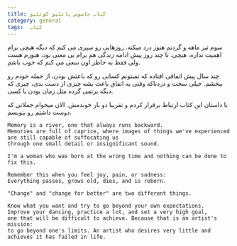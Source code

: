 ```yaml
---
title: کتاب جاسوس پائلیو کوئلیو
category: general
tags:  کتاب
---
```



سوم تیر ماهه و گردنم هنوز درد میکنه. روزهایی رو سپری می کنم که دیگه هیچی برام اهمیت نداره، هیچی. تا چند روز پیش ادامه زندگی هم برام بی معنی بود، هنوزم هست ولی فقط به خاطر اون سعی می کنم که خوب باشم.

چند سال پیش اتفاقی افتاده که نمیتونم کسانی رو که باعثش بودن، از جمله حودم رو ببخشم. خیلی سخت و دردناکه وقتی یه اتفاق باعث بشه چیزی از دست بدی، چیزی که دیگه برنمی گرده مثل زمان بودن با کسی.

با داستان این کتاب ارتباط برقرار کردم و تقریبا دو بار خوندمش. الان میخوام جملاتی که دوست داشتم رو بنویسم.

    Memory is a river, one that always runs backward. 
    Memories are full of caprice, where images of things we've experienced
    are still capable of suffocating us 
    through one small detail or insignificant sound.

    I'm a woman who was born at the wrong time and nothing can be done to fix this.

    Remember this when you feel joy, pain, or sadness: 
    Everything passes, grows old, dies, and is reborn.

    "Change" and "change for better" are two different things.
    
    Know what you want and try to go beyond your own expectations. 
    Improve your dancing, practice a lot, and set a very high goal, 
    one that will be difficult to achieve. Because that is an artist's mission:
    to go beyond one's limits. An artist who desires very little and
    achieves it has failed in life.


